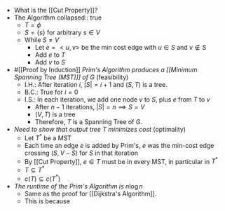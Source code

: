 - What is the [[Cut Property]]?
- The Algorithm
  collapsed:: true
	- $T = \phi$
	- $S = \{s\}$ for arbitrary $s \in V$
	- While $S \ne V$
		- Let $e = <u,v>$ be the min cost edge with $u \in S$ and $v \notin S$
		- Add $e$ to $T$
		- Add $v$ to $S$
- #[[Proof by Induction]] _Prim's Algorithm produces a [[Minimum Spanning Tree (MST)]] of G_ (feasibility)
	- I.H.: After iteration $i$, $|S| = i+1$ and $(S,T)$ is a tree.
	- B.C.: True for $i = 0$
	- I.S.: In each iteration, we add one node $v$ to $S$, plus $e$ from $T$ to $v$
		- After $n-1$ iterations, $|S| = n \implies S = V$
		- $(V,T)$ is a tree
		- Therefore, $T$ is a Spanning Tree of $G$.
- _Need to show that output tree T minimizes cost_ (optimality)
	- Let $T^*$ be a MST
	- Each time an edge $e$ is added by Prim's, $e$ was the min-cost edge crossing $(S, V-S)$ for $S$ in that iteration
	- By [[Cut Property]], $e \in T$ must be in every MST, in particular in $T^*$
	- $T \subseteq T^*$
	- $c(T) \subseteq c(T^*)$
- _The runtime of the Prim's Algorithm is_ $n\log n$
	- Same as the proof for [[Dijkstra's Algorithm]].
	- This is because